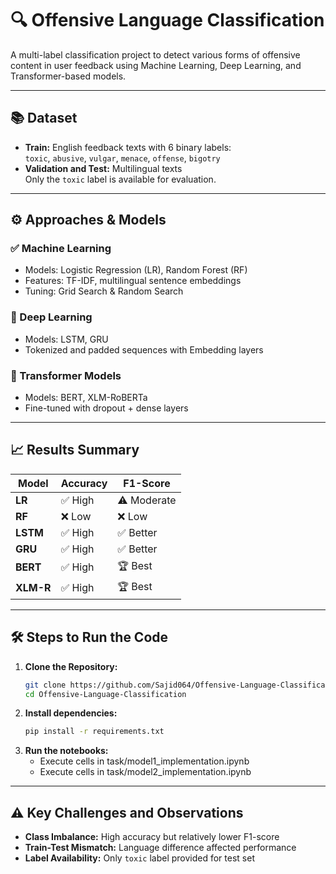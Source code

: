 # 🔍 Offensive Language Classification

A multi-label classification project to detect various forms of offensive content in user feedback using Machine Learning, Deep Learning, and Transformer-based models.

---

## 📚 Dataset

- **Train:** English feedback texts with 6 binary labels:  
  `toxic`, `abusive`, `vulgar`, `menace`, `offense`, `bigotry`
- **Validation and Test:** Multilingual texts  
  Only the `toxic` label is available for evaluation.

---

## ⚙️ Approaches & Models

### ✅ Machine Learning
- Models: Logistic Regression (LR), Random Forest (RF)
- Features: TF-IDF, multilingual sentence embeddings
- Tuning: Grid Search & Random Search

### 🤖 Deep Learning
- Models: LSTM, GRU
- Tokenized and padded sequences with Embedding layers

### 🧠 Transformer Models
- Models: BERT, XLM-RoBERTa
- Fine-tuned with dropout + dense layers

---

## 📈 Results Summary

| Model      | Accuracy |   F1-Score   |
|------------|----------|--------------|
| **LR**     | ✅ High  | ⚠️ Moderate |
| **RF**     | ❌ Low   | ❌ Low      |
| **LSTM**   | ✅ High  | ✅ Better   |
| **GRU**    | ✅ High  | ✅ Better   |
| **BERT**   | ✅ High  | 🏆 Best     |
| **XLM-R**  | ✅ High  | 🏆 Best     |

---

## 🛠️ Steps to Run the Code

1. **Clone the Repository:**  
   ```bash
   git clone https://github.com/Sajid064/Offensive-Language-Classification.git
   cd Offensive-Language-Classification

2. **Install dependencies:**
   ```bash
   pip install -r requirements.txt

3. **Run the notebooks:**
   - Execute cells in task/model1_implementation.ipynb
   - Execute cells in task/model2_implementation.ipynb
  
---

## ⚠️ Key Challenges and Observations

- **Class Imbalance:** High accuracy but relatively lower F1-score
- **Train-Test Mismatch:** Language difference affected performance
- **Label Availability:** Only `toxic` label provided for test set
